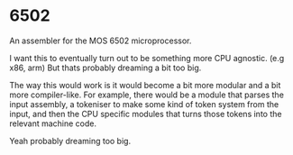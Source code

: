 # 6502

An assembler for the MOS 6502 microprocessor.

I want this to eventually turn out to be something more CPU agnostic. (e.g x86, arm) But thats probably dreaming a bit too big.

The way this would work is it would become a bit more modular and a bit more compiler-like. For example, there would be a module that parses the input assembly, a tokeniser to make some kind of token system from the input, and then the CPU specific modules that turns those tokens into the relevant machine code.

Yeah probably dreaming too big.
